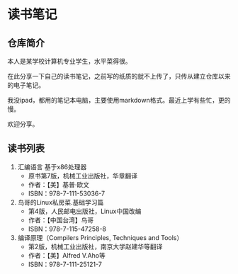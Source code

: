 # 读书笔记

## 仓库简介

本人是某学校计算机专业学生，水平菜得很。

在此分享一下自己的读书笔记，之前写的纸质的就不上传了，只传从建立仓库以来的电子笔记。

我没ipad，都用的笔记本电脑，主要使用markdown格式。最近上学有些忙，更的慢。

欢迎分享。

## 读书列表

1. 汇编语言 基于x86处理器
   - 原书第7版，机械工业出版社，华章翻译
   - 作者：【美】基普·欧文
   - ISBN：978-7-111-53036-7
2. 鸟哥的Linux私房菜.基础学习篇
   - 第4版，人民邮电出版社，Linux中国改编
   - 作者：【中国台湾】鸟哥
   - ISBN：978-7-115-47258-8
3. 编译原理（Compilers Principles, Techniques and Tools）
   - 第2版，机械工业出版社，南京大学赵建华等翻译
   - 作者：【美】Alfred V.Aho等
   - ISBN：978-7-111-25121-7
